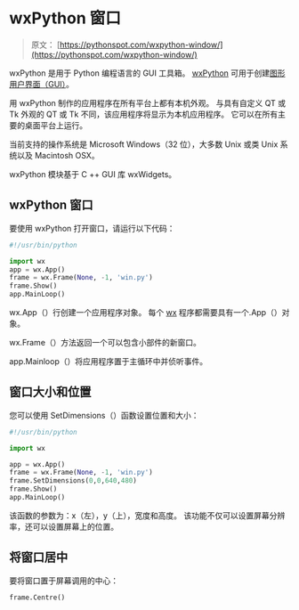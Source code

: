 # wxPython 窗口

> 原文： [https://pythonspot.com/wxpython-window/](https://pythonspot.com/wxpython-window/)

wxPython 是用于 Python 编程语言的 GUI 工具箱。 [wxPython](https://pythonspot.com/wx/) 可用于创建[图形用户界面（GUI）](https://pythonspot.com/gui)。

用 wxPython 制作的应用程序在所有平台上都有本机外观。 与具有自定义 QT 或 Tk 外观的 QT 或 Tk 不同，该应用程序将显示为本机应用程序。 它可以在所有主要的桌面平台上运行。

当前支持的操作系统是 Microsoft Windows（32 位），大多数 Unix 或类 Unix 系统以及 Macintosh OSX。

wxPython 模块基于 C ++ GUI 库 wxWidgets。

## wxPython 窗口

要使用 wxPython 打开窗口，请运行以下代码：

```py
#!/usr/bin/python

import wx      
app = wx.App()
frame = wx.Frame(None, -1, 'win.py')
frame.Show()
app.MainLoop()

```

wx.App（）行创建一个应用程序对象。 每个 [wx](https://pythonspot.com/wx/) 程序都需要具有一个.App（）对象。

wx.Frame（）方法返回一个可以包含小部件的新窗口。

app.Mainloop（）将应用程序置于主循环中并侦听事件。

## 窗口大小和位置

您可以使用 SetDimensions（）函数设置位置和大小：

```py
#!/usr/bin/python

import wx

app = wx.App()
frame = wx.Frame(None, -1, 'win.py')
frame.SetDimensions(0,0,640,480)
frame.Show()
app.MainLoop()

```

该函数的参数为​​：x（左），y（上），宽度和高度。 该功能不仅可以设置屏幕分辨率，还可以设置屏幕上的位置。

## 将窗口居中

要将窗口置于屏幕调用的中心：

```py
frame.Centre()

```